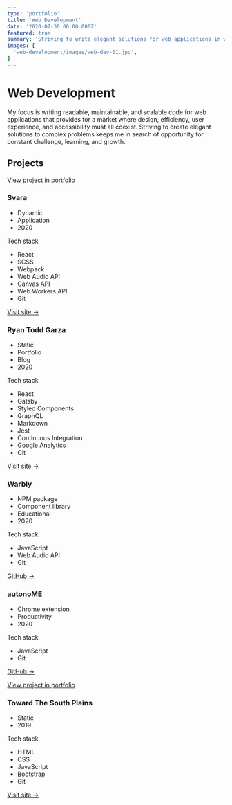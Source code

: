 ```yaml
---
type: 'portfolio'
title: 'Web Development'
date: '2020-07-30:00:00.000Z'
featured: true
summary: 'Striving to write elegant solutions for web applications in which design, performance, user experience, and accessibility all coexist.'
images: [
  'web-development/images/web-dev-01.jpg',
]
---
```


# Web Development

My focus is writing readable, maintainable, and scalable code for web applications that provides for a market where design, efficiency, user experience, and accessibility must all coexist. Striving to create elegant solutions to complex problems keeps me in search of opportunity for constant challenge, learning, and growth.

## Projects

<!-- Svara -->
<article class="tech-card">

[View project in portfolio](/svara/)

### Svara

- Dynamic
- Application
- 2020

Tech stack

- React
- SCSS
- Webpack
- Web Audio API
- Canvas API
- Web Workers API
- Git

[Visit site →](https://svara.dev)

</article>

<!-- Ryan Todd Garza -->
<article class="tech-card">

### Ryan Todd Garza

- Static
- Portfolio
- Blog
- 2020

Tech stack

- React
- Gatsby
- Styled Components
- GraphQL
- Markdown
- Jest
- Continuous Integration
- Google Analytics
- Git

[Visit site →](https://ryantoddgarza.com)

</article>

<!-- Warbly -->
<article class="tech-card">

### Warbly

- NPM package
- Component library
- Educational
- 2020

Tech stack

- JavaScript
- Web Audio API
- Git

[GitHub →](https://github.com/warbly)

</article>

<!-- autonoME -->
<article class="tech-card">

### autonoME

- Chrome extension
- Productivity
- 2020

Tech stack

- JavaScript
- Git

[GitHub →](https://github.com/ryantoddgarza/autonoME)

</article>

<!-- Toward The South Plains -->
<article class="tech-card">

[View project in portfolio](/toward-the-south-plains/)

### Toward The South Plains

- Static
- 2019

Tech stack

- HTML
- CSS
- JavaScript
- Bootstrap
- Git

[Visit site →](http://towardthesouthplains.com)

</article>
